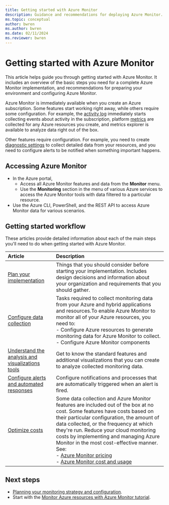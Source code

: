 ```yaml
---
title: Getting started with Azure Monitor
description: Guidance and recommendations for deploying Azure Monitor.
ms.topic: conceptual
author: bwren
ms.author: bwren
ms.date: 02/11/2024
ms.reviewer: bwren
---
```


# Getting started with Azure Monitor

This article helps guide you through getting started with Azure Monitor. It includes an overview of the basic steps you need for a complete Azure Monitor implementation, and recommendations for preparing your environment and configuring Azure Monitor. 

Azure Monitor is immediately available when you create an Azure subscription. Some features start working right away, while others require some configuration. For example, the [activity log](./essentials/platform-logs-overview.md) immediately starts collecting events about activity in the subscription, platform [metrics](essentials/data-platform-metrics.md) are collected for any Azure resources you create, and metrics explorer is available to analyze data right out of the box.

Other features require configuration. For example, you need to create [diagnostic settings](essentials/diagnostic-settings.md) to collect detailed data from your resources, and you need to configure alerts to be notified when something important happens.

## Accessing Azure Monitor

- In the Azure portal, 
    - Access all Azure Monitor features and data from the **Monitor** menu.
    - Use the  **Monitoring** section in the menu of various Azure services to access the Azure Monitor tools with data filtered to a particular resource.
- Use the Azure CLI, PowerShell, and the REST API to access Azure Monitor data for various scenarios.

## Getting started workflow
These articles provide detailed information about each of the main steps you'll need to do when getting started with Azure Monitor.

| Article | Description |
|:---|:---|
| [Plan your implementation](best-practices-plan.md)|Things that you should consider before starting your implementation. Includes design decisions and information about your organization and requirements that you should gather.|
| [Configure data collection](best-practices-data-collection.md)|Tasks required to collect monitoring data from your Azure and hybrid applications and resources.To enable Azure Monitor to monitor all of your Azure resources, you need to:</br> - Configure Azure resources to generate monitoring data for Azure Monitor to collect.</br> - Configure Azure Monitor components |
| [Understand the analysis and visualizations tools](best-practices-analysis.md)|Get to know the standard features and additional visualizations that you can create to analyze collected monitoring data. |
| [Configure alerts and automated responses](alerts-plan.md) |Configure notifications and processes that are automatically triggered when an alert is fired. |
| [Optimize costs](best-practices-cost.md) |Some data collection and Azure Monitor features are included out of the box at no cost. Some features have costs based on their particular configuration, the amount of data collected, or the frequency at which they're run. Reduce your cloud monitoring costs by implementing and managing Azure Monitor in the most cost-effective manner. See:</br>- [Azure Monitor pricing](https://azure.microsoft.com/pricing/details/monitor/)</br> - [Azure Monitor cost and usage](cost-usage.md)|

## Next steps

- [Planning your monitoring strategy and configuration](best-practices-plan.md).
- Start with the [Monitor Azure resources with Azure Monitor tutorial](essentials/monitor-azure-resource.md).
